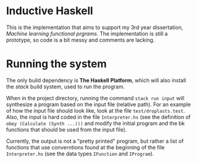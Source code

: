# Inductive Haskell
This is the implementation that aims to support my 3rd year dissertation, _Machine learning functional prgrams_.
The implementation is still a prototype, so code is a bit messy and comments are lacking.

# Running the system
The only build dependency is __The Haskell Platform__, which will also install the _stack_ build system, used to run the program.

When in the project directory, running the command `stack run input` will synthesize a program based on the input file (relative path). For an example of how the input file should look like, look at the file `test/droplasts.test`. Also, the input is hard coded in the file `Interpreter.hs` (see the definition of `obey (Calculate (Synth ...)))` and modify the initial program and the bk functions that should be used from the input file).

Currently, the output is not a "pretty printed" program, but rather a list of functions that use converntions found at the beginning of the file `Interpreter.hs` (see the data types `IFunction` and `IProgram`).
